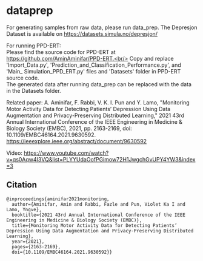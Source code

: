 # dataprep

For generating samples from raw data, please run data_prep. The Depresjon Dataset is available on https://datasets.simula.no/depresjon/

For running PPD-ERT:<br/>
Please find the source code for PPD-ERT at https://github.com/AminAminifar/PPD-ERT.<br/>
Copy and replace 'Import_Data.py', 'Prediction_and_Classification_Performance.py', and 'Main_ Simulation_PPD_ERT.py' files and 'Datasets' folder in PPD-ERT source code.<br/>
The generated data after running data_prep can be replaced with the data in the Datasets folder.


Related paper: A. Aminifar, F. Rabbi, V. K. I. Pun and Y. Lamo, "Monitoring Motor Activity Data for Detecting Patients’ Depression Using Data Augmentation and Privacy-Preserving Distributed Learning," 2021 43rd Annual International Conference of the IEEE Engineering in Medicine & Biology Society (EMBC), 2021, pp. 2163-2169, doi: 10.1109/EMBC46164.2021.9630592.
https://ieeexplore.ieee.org/abstract/document/9630592


Video: https://www.youtube.com/watch?v=qs0Aqw4I3VQ&list=PLYYUdaOofPGimow72H1JwgchGvUPY4YW3&index=3

## Citation
```
@inproceedings{aminifar2021monitoring,
  author={Aminifar, Amin and Rabbi, Fazle and Pun, Violet Ka I and Lamo, Yngve},
  booktitle={2021 43rd Annual International Conference of the IEEE Engineering in Medicine & Biology Society (EMBC)}, 
  title={Monitoring Motor Activity Data for Detecting Patients’ Depression Using Data Augmentation and Privacy-Preserving Distributed Learning}, 
  year={2021},
  pages={2163-2169},
  doi={10.1109/EMBC46164.2021.9630592}}
```
